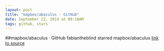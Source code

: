 ```yaml
---
layout: post
title: "mapbox/abaculus · GitHub"
date: September 22, 2014 at 09:18AM
tags: github, stars
---
```

##mapbox/abaculus · GitHub
fabiantheblind starred mapbox/abaculus
[link to source](http://ift.tt/1krbJCQ) 
